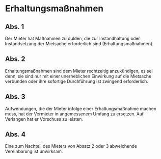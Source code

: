 # Erhaltungsmaßnahmen



## Abs. 1

 Der Mieter hat Maßnahmen zu dulden, die zur Instandhaltung oder Instandsetzung der Mietsache erforderlich sind (Erhaltungsmaßnahmen).

## Abs. 2

 Erhaltungsmaßnahmen sind dem Mieter rechtzeitig anzukündigen, es sei denn, sie sind nur mit einer unerheblichen Einwirkung auf die Mietsache verbunden oder ihre sofortige Durchführung ist zwingend erforderlich.

## Abs. 3

 Aufwendungen, die der Mieter infolge einer Erhaltungsmaßnahme machen muss, hat der Vermieter in angemessenem Umfang zu ersetzen. Auf Verlangen hat er Vorschuss zu leisten.

## Abs. 4

 Eine zum Nachteil des Mieters von Absatz 2 oder 3 abweichende Vereinbarung ist unwirksam. 

